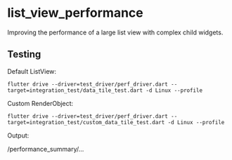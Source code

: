 # list_view_performance

Improving the performance of a large list view with complex child widgets.

## Testing

Default ListView:
```
flutter drive --driver=test_driver/perf_driver.dart --target=integration_test/data_tile_test.dart -d Linux --profile
```


Custom RenderObject: 

```
flutter drive --driver=test_driver/perf_driver.dart --target=integration_test/custom_data_tile_test.dart -d Linux --profile
```


Output:

/performance_summary/...